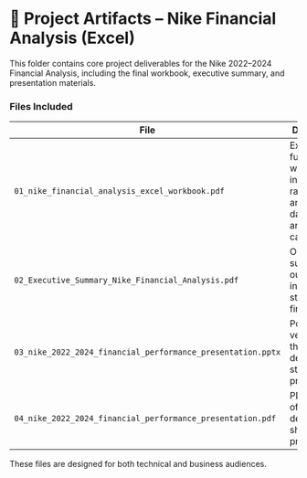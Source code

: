 # 📁 Project Artifacts – Nike Financial Analysis (Excel)

This folder contains core project deliverables for the Nike 2022–2024 Financial Analysis, including the final workbook, executive summary, and presentation materials.

### Files Included

| File | Description |
|------|-------------|
| `01_nike_financial_analysis_excel_workbook.pdf` | Export of the full Excel workbook, including ratio analysis, KPI dashboards, and trend calculations. |
| `02_Executive_Summary_Nike_Financial_Analysis.pdf` | One-page summary outlining key insights and strategic findings. |
| `03_nike_2022_2024_financial_performance_presentation.pptx` | PowerPoint version of the slide deck for stakeholder presentation. |
| `04_nike_2022_2024_financial_performance_presentation.pdf` | PDF version of the above deck for sharing or printing. |

These files are designed for both technical and business audiences.
